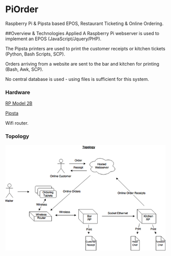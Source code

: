 # PiOrder
Raspberry Pi & Pipsta based EPOS, Restaurant Ticketing &amp; Online Ordering.

##Overview & Technologies Applied
A Raspberry Pi webserver is used to implement an EPOS (JavaScript/Jquery/PHP).

The Pipsta printers are used to print the customer receipts or kitchen tickets (Python, Bash Scripts, SCP).

Orders arriving from a website are sent to the bar and kitchen for printing (Bash, Awk, SCP).

No central database is used - using files is sufficient for this system.

### Hardware
[RP Model 2B](https://www.raspberrypi.org/products/raspberry-pi-2-model-b)

[Pipsta](http://www.pipsta.co.uk)

Wifi router.

### Topology
![ScreenShot](https://github.com/EMRahman/PiOrder/blob/master/Topology.png)
